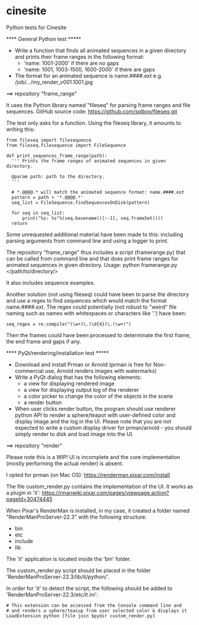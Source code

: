 # cinesite
Python tests for Cinesite


**** General Python test *****
- Write a function that finds all animated sequences in a given directory and prints their frame ranges in the following format: 
  - 'name: 1001-2000' if there are no gaps
  - 'name: 1001, 1003-1500, 1600-2000' if there are gaps
- The format for an animated sequence is name.####.ext e.g. /job/.../my_render_v001.1001.jpg


==> repository "frame_range" 

It uses the Python library named "fileseq" for parsing frame ranges and file sequences. 
GitHub source code: https://github.com/sqlboy/fileseq.git

The test only asks for a function. 
Using the fileseq library, it amounts to writing this: 

    from fileseq import filesequence
    from fileseq.filesequence import FileSequence

    def print_sequences_frame_range(path):
      ''' Prints the frame ranges of animated sequences in given directory.

      @param path: path to the directory.
      '''

      # *.@@@@.* will match the animated sequence format: name.####.ext
      pattern = path + '*.@@@@.*'
      seq_list = FileSequence.findSequencesOnDisk(pattern)

      for seq in seq_list:
          print("%s: %s"%(seq.basename()[:-1], seq.frameSet()))
      return

Some unrequested additional material have been made to this: including parsing arguments from command line and using a logger to print.

The repository "frame_range" thus includes a script (framerange.py) that can be called from command line and that does print frame ranges for animated sequences in given directory. 
Usage: python framerange.py </path/to/directory/>

It also includes sequence examples. 

Another solution (not using fileseq) could have been to parse the directory and use a regex to find sequences which would match the format name.####.ext. 
The regex could potentially (not robust to "weird" file naming such as names with whitespaces or characters like '.') have been:

    seq_regex = re.compile("(\w+)\.(\d{4})\.(\w+)")

Then the frames could have been processed to determinate the first frame, the end frame and gaps if any. 


**** PyQt/rendering/installation test *****
- Download and install Prman or Arnold (prman is free for Non-commercial use, Arnold renders images with watermarks)
- Write a PyQt dialog that has the following elements:
  - a view for displaying rendered image
  - a view for displaying output log of the renderer
  - a color picker to change the color of the objects in the scene
  - a render button
- When user clicks render button, the program should use renderer python API to render a sphere/teapot with user-defined color and display image and the log in the UI. Please note that you are not expected to write a custom display driver for prman/arnold - you should simply render to disk and load image into the UI.

==> repository "render"

Please note this is a WIP! UI is incomplete and the core implementation (mostly performing the actual render) is absent. 

I opted for prman (on Mac OS): https://renderman.pixar.com/install

The file custom_render.py contains the implementation of the UI. 
It works as a plugin in 'it': https://rmanwiki.pixar.com/pages/viewpage.action?pageId=30474445

When Pixar's RenderMan is installed, in my case, it created a folder named "RenderManProServer-22.3" with the following structure: 
- bin
- etc
- include
- lib

The 'it' application is located inside the 'bin' folder.

The custom_render.py script should be placed in the folder 'RenderManProServer-22.3/lib/it/python/'. 

In order for 'it' to detect the script, the following should be added to 'RenderManProServer-22.3/etc/it.ini': 

    # This extension can be accessed from the Console command line and 
    # and renders a sphere/teacup from user selected color & displays it
    LoadExtension python [file join $pydir custom_render.py]


